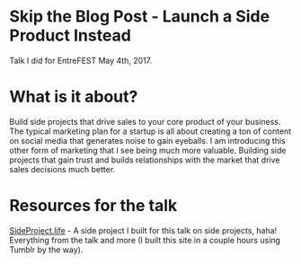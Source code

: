 # Skip the Blog Post - Launch a Side Product Instead

Talk I did for EntreFEST May 4th, 2017. 

# What is it about? 

Build side projects that drive sales to your core product of your business. The typical marketing plan for a startup is all about creating a ton of content on social media that generates noise to gain eyeballs. I am introducing this other form of marketing that I see being much more valuable. Building side projects that gain trust and builds relationships with the market that drive sales decisions much better. 

# Resources for the talk

[SideProject.life](http://sideproject.life/) - A side project I built for this talk on side projects, haha! Everything from the talk and more (I built this site in a couple hours using Tumblr by the way). 


